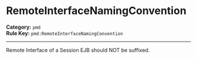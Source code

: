 
# RemoteInterfaceNamingConvention
**Category:** `pmd`<br/>
**Rule Key:** `pmd:RemoteInterfaceNamingConvention`<br/>


-----

Remote Interface of a Session EJB should NOT be suffixed.

